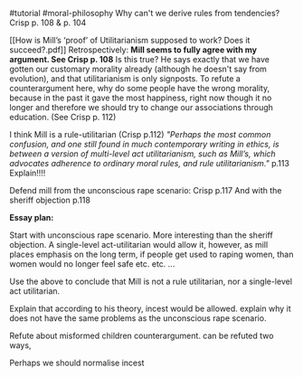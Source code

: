 #tutorial #moral-philosophy 
Why can't we derive rules from tendencies? Crisp p. 108 & p. 104

[[How is Mill’s ‘proof’ of Utilitarianism supposed to work? Does it succeed?.pdf]]
Retrospectively: **Mill seems to fully agree with my argument. See Crisp p. 108**
Is this true? He says exactly that we have gotten our customary morality already (although he doesn't say from evolution), and that utilitarianism is only signposts.
To refute a counterargument here, why do some people have the wrong morality, because in the past it gave the most happiness, right now though it no longer and therefore we should try to change our associations through education. (See Crisp p. 112)

I think Mill is a rule-utilitarian (Crisp p.112)
*"Perhaps the most common confusion, and one still found in much contemporary writing in ethics, is between a version of multi-level act utilitarianism, such as Mill’s, which advocates adherence to ordinary moral rules, and rule utilitarianism."* p.113
Explain!!!!

Defend mill from the unconscious rape scenario: Crisp p.117
And with the sheriff objection p.118

**Essay plan:**

Start with unconscious rape scenario. More interesting than the sheriff objection. A single-level act-utilitarian would allow it, however, as mill places emphasis on the long term, if people get used to raping women, than women would no longer feel safe etc. etc. ...

Use the above to conclude that Mill is not a rule utilitarian, nor a single-level act utilitarian.

Explain that according to his theory, incest would be allowed. explain why it does not have the same problems as the unconscious rape scenario.

Refute about misformed children counterargument. can be refuted two ways, 

Perhaps we should normalise incest
